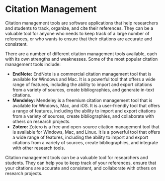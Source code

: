 # Citation Management

Citation management tools are software applications that help researchers and students to track, organize, and cite their references. They can be a valuable tool for anyone who needs to keep track of a large number of references, or who wants to ensure that their citations are accurate and consistent.

There are a number of different citation management tools available, each with its own strengths and weaknesses. Some of the most popular citation management tools include:

* **EndNote:** EndNote is a commercial citation management tool that is available for Windows and Mac. It is a powerful tool that offers a wide range of features, including the ability to import and export citations from a variety of sources, create bibliographies, and generate in-text citations.
* **Mendeley:** Mendeley is a freemium citation management tool that is available for Windows, Mac, and iOS. It is a user-friendly tool that offers a range of features, including the ability to import and export citations from a variety of sources, create bibliographies, and collaborate with others on research projects.
* **Zotero:** Zotero is a free and open-source citation management tool that is available for Windows, Mac, and Linux. It is a powerful tool that offers a wide range of features, including the ability to import and export citations from a variety of sources, create bibliographies, and integrate with other research tools.

Citation management tools can be a valuable tool for researchers and students. They can help you to keep track of your references, ensure that your citations are accurate and consistent, and collaborate with others on research projects.
